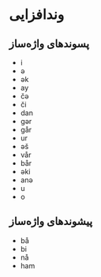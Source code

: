 # وندافزایی
## پسوند‌های واژه‌ساز
- i
- ə
- ək
- ay
- čə
- či
- dan
- gər
- går
- ur
- əš
- vår
- bår
- əki
- anə
- u
- o
## پیشوندهای واژه‌ساز
- bå
- bi
- nå
- ham
